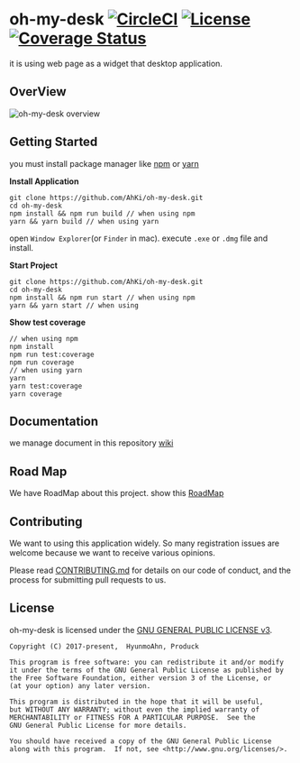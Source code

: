 # oh-my-desk [![CircleCI](https://circleci.com/gh/AhKi/oh-my-desk.svg?style=shield&circle-token=f779ef67e3b142774ebbf79072fe2f54c617d61a)](https://circleci.com/gh/AhKi/oh-my-desk) [![License](https://img.shields.io/badge/license-GPL%20v3-green.svg)](https://github.com/AhKi/oh-my-desk/blob/master/LICENSE) <a href='https://coveralls.io/github/AhKi/oh-my-desk'><img src='https://coveralls.io/repos/github/AhKi/oh-my-desk/badge.svg' alt='Coverage Status' /></a>

it is using web page as a widget that desktop application.

## OverView
![oh-my-desk overview](https://user-images.githubusercontent.com/23732795/36644082-6c464232-1a98-11e8-8f8e-2de8c14b8cdf.png)

## Getting Started 

you must install package manager like [npm](https://www.npmjs.com/) or [yarn](https://yarnpkg.com/lang/en/) 

**Install Application**

```
git clone https://github.com/AhKi/oh-my-desk.git
cd oh-my-desk
npm install && npm run build // when using npm
yarn && yarn build // when using yarn
```
open `Window Explorer`(or `Finder` in mac).
execute `.exe` or `.dmg` file and install.

**Start Project**

```
git clone https://github.com/AhKi/oh-my-desk.git
cd oh-my-desk
npm install && npm run start // when using npm 
yarn && yarn start // when using 
```

**Show test coverage**

```
// when using npm 
npm install
npm run test:coverage
npm run coverage 
// when using yarn
yarn
yarn test:coverage
yarn coverage 
```

## Documentation

we manage document in this repository [wiki](https://github.com/AhKi/oh-my-desk/wiki)

## Road Map
We have RoadMap about this project.
show this [RoadMap](https://github.com/AhKi/oh-my-desk/wiki/Road-Map)

## Contributing

We want to using this application widely.
So many registration issues are welcome because we want to receive various opinions.

Please read [CONTRIBUTING.md](./CONTRIBUTING.md) for details on our code of conduct, and the process for submitting pull requests to us.

## License
oh-my-desk is licensed under the [GNU GENERAL PUBLIC LICENSE v3](https://github.com/AhKi/oh-my-desk/blob/edit/read-me/LICENSE).

```
Copyright (C) 2017-present,  HyunmoAhn, Produck

This program is free software: you can redistribute it and/or modify
it under the terms of the GNU General Public License as published by
the Free Software Foundation, either version 3 of the License, or
(at your option) any later version.

This program is distributed in the hope that it will be useful,
but WITHOUT ANY WARRANTY; without even the implied warranty of
MERCHANTABILITY or FITNESS FOR A PARTICULAR PURPOSE.  See the
GNU General Public License for more details.

You should have received a copy of the GNU General Public License
along with this program.  If not, see <http://www.gnu.org/licenses/>.
```
